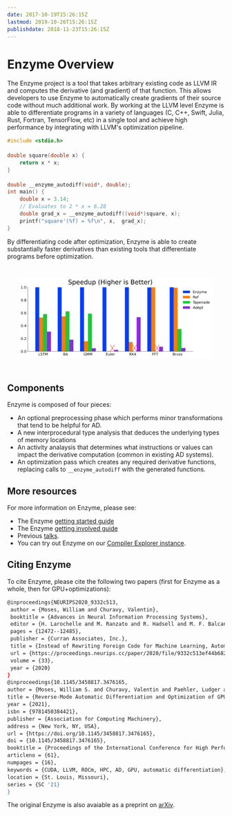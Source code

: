 ```yaml
---
date: 2017-10-19T15:26:15Z
lastmod: 2019-10-26T15:26:15Z
publishdate: 2018-11-23T15:26:15Z
---
```


# Enzyme Overview

The Enzyme project is a tool that takes arbitrary existing code as LLVM IR and computes the derivative (and gradient) of that function. This allows developers to use Enzyme to automatically create gradients of their source code without much additional work. By working at the LLVM level Enzyme is able to differentiate programs in a variety of languages (C, C++, Swift, Julia, Rust, Fortran, TensorFlow, etc) in a single tool and achieve high performance by integrating with LLVM's optimization pipeline.

```c
#include <stdio.h>

double square(double x) {
    return x * x;
}

double __enzyme_autodiff(void*, double);
int main() {
    double x = 3.14;
    // Evaluates to 2 * x = 6.28
    double grad_x = __enzyme_autodiff((void*)square, x);
    printf("square'(%f) = %f\n", x,  grad_x);
}
```

By differentiating code after optimization, Enzyme is able to create substantially faster derivatives than existing tools that differentiate programs before optimization.

<div style="padding:2em">
    <img src="/all_top.png" width="500" align=center>
</div>

## Components

Enzyme is composed of four pieces:

* An optional preprocessing phase which performs minor transformations that tend to be helpful for AD.
* A new interprocedural type analysis that deduces the underlying types of memory locations
* An activity analaysis that determines what instructions or values can impact the derivative computation (common in existing AD systems).
* An optimization pass which creates any required derivative functions, replacing calls to `__enzyme_autodiff` with the generated functions.

## More resources

For more information on Enzyme, please see:

* The Enzyme [getting started guide](/getting_started/)
* The Enzyme [getting involved guide](/getting_involved/)
* Previous [talks](/talks/).
* You can try out Enzyme on our [Compiler Explorer instance](/explorer).

## Citing Enzyme

To cite Enzyme, please cite the following two papers (first for Enzyme as a whole, then for GPU+optimizations):

```bash
@inproceedings{NEURIPS2020_9332c513,
 author = {Moses, William and Churavy, Valentin},
 booktitle = {Advances in Neural Information Processing Systems},
 editor = {H. Larochelle and M. Ranzato and R. Hadsell and M. F. Balcan and H. Lin},
 pages = {12472--12485},
 publisher = {Curran Associates, Inc.},
 title = {Instead of Rewriting Foreign Code for Machine Learning, Automatically Synthesize Fast Gradients},
 url = {https://proceedings.neurips.cc/paper/2020/file/9332c513ef44b682e9347822c2e457ac-Paper.pdf},
 volume = {33},
 year = {2020}
}
@inproceedings{10.1145/3458817.3476165,
author = {Moses, William S. and Churavy, Valentin and Paehler, Ludger and H\"{u}ckelheim, Jan and Narayanan, Sri Hari Krishna and Schanen, Michel and Doerfert, Johannes},
title = {Reverse-Mode Automatic Differentiation and Optimization of GPU Kernels via Enzyme},
year = {2021},
isbn = {9781450384421},
publisher = {Association for Computing Machinery},
address = {New York, NY, USA},
url = {https://doi.org/10.1145/3458817.3476165},
doi = {10.1145/3458817.3476165},
booktitle = {Proceedings of the International Conference for High Performance Computing, Networking, Storage and Analysis},
articleno = {61},
numpages = {16},
keywords = {CUDA, LLVM, ROCm, HPC, AD, GPU, automatic differentiation},
location = {St. Louis, Missouri},
series = {SC '21}
}
```

The original Enzyme is also avaiable as a preprint on [arXiv](https://arxiv.org/pdf/2010.01709.pdf).

